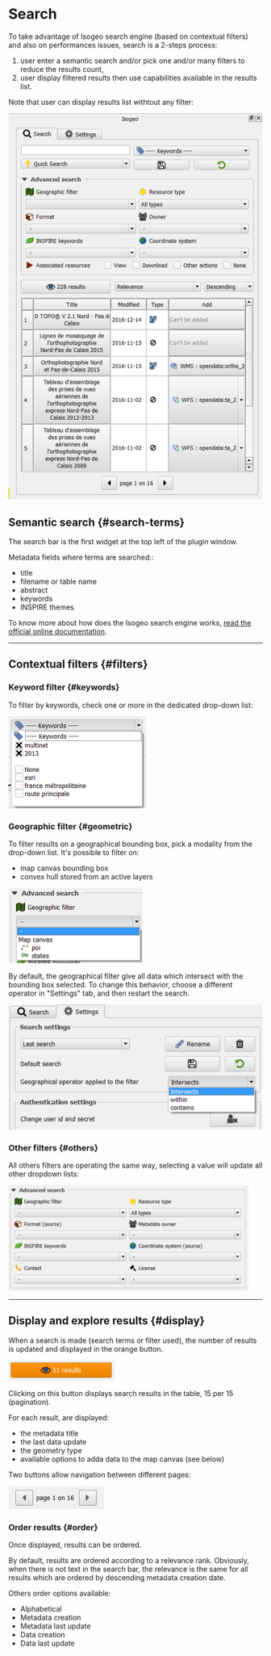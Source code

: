 # Search

To take advantage of Isogeo search engine (based on contextual filters) and also on performances issues, search is a 2-steps process:

1. user enter a semantic search and/or pick one and/or many filters to reduce the results count,
2. user display filtered results then use capabilities available in the results list.

Note that user can display results list withtout any filter:

![](https://raw.githubusercontent.com/isogeo/isogeo-plugin-qgis/master/img/ui_tabs_main_search_empty_en.png "Search form without any filter")

## Semantic search {#search-terms}

The search bar is the first widget at the top left of the plugin window.

Metadata fields where terms are searched:: 
- title
- filename or table name
- abstract
- keywords
- INSPIRE themes

To know more about how does the Isogeo search engine works, [read the official online documentation](http://help.isogeo.com/en/features/inventory/search.html).

---

## Contextual filters {#filters}

### Keyword filter {#keywords}

To filter by keywords, check one or more in the dedicated drop-down list:

![](https://raw.githubusercontent.com/isogeo/isogeo-plugin-qgis/master/img/search_options_keywords_en.png "Keyword dropdown filter")

### Geographic filter {#geometric}

To filter results on a geographical bounding box, pick a modality from the drop-down list.
It's possible to filter on:

- map canvas bounding box
- convex hull stored from an active layers

![](https://raw.githubusercontent.com/isogeo/isogeo-plugin-qgis/master/img/en/search_options_geographic_en.png "Geographic filter - From an active layer")

By default, the geographical filter give all data which intersect with the bounding box selected.
To change this behavior, choose a different operator in "Settings" tab, and then restart the search.

![](https://raw.githubusercontent.com/isogeo/isogeo-plugin-qgis/master/img/en/settings_geographic_en.png "Set geometric operator for geographic filter")

### Other filters {#others}

All others filters are operating the same way, selecting a value will update all other dropdown lists:

![](https://raw.githubusercontent.com/isogeo/isogeo-plugin-qgis/master/img/en/search_options_filters_en.png "Advanced search - all filters")

---

## Display and explore results {#display}

When a search is made (search terms or filter used), the number of results is updated and displayed in the orange button.

![](https://raw.githubusercontent.com/isogeo/isogeo-plugin-qgis/master/img/en/search_results_show_en.png "Results count on the display button")

Clicking on this button displays search results in the table, 15 per 15 (pagination).

For each result, are displayed:

- the metadata title
- the last data update
- the geometry type
- available options to adda data to the map canvas (see below)

Two buttons allow navigation between different pages:

![](https://raw.githubusercontent.com/isogeo/isogeo-plugin-qgis/master/img/en/search_results_pagination_en.png "Results pagination")

### Order results {#order}

Once displayed, results can be ordered.

By default, results are ordered according to a relevance rank. Obviously, when there is not text in the search bar, the relevance is the same for all results which are ordered by descending metadata creation date.

Others order options available:

- Alphabetical
- Metadata creation
- Metadata last update
- Data creation
- Data last update



